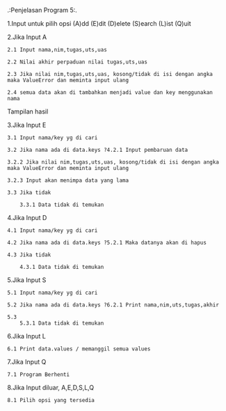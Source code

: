 
.:Penjelasan Program 5:.

 1.Input untuk pilih opsi 
(A)dd (E)dit (D)elete (S)earch (L)ist (Q)uit 

 2.Jika Input A
 
	2.1 Input nama,nim,tugas,uts,uas
	
	2.2 Nilai akhir perpaduan nilai tugas,uts,uas
	
	2.3 Jika nilai nim,tugas,uts,uas, kosong/tidak di isi dengan angka maka ValueError dan meminta input ulang
	
	2.4 semua data akan di tambahkan menjadi value dan key menggunakan nama
Tampilan hasil
![]()

3.Jika Input E

	3.1 Input nama/key yg di cari
	
	3.2 Jika nama ada di data.keys ?4.2.1 Input pembaruan data
	
	3.2.2 Jika nilai nim,tugas,uts,uas, kosong/tidak di isi dengan angka maka ValueError dan meminta input ulang
	
	3.2.3 Input akan menimpa data yang lama

	3.3 Jika tidak 
	
		3.3.1 Data tidak di temukan


4.Jika Input D

	4.1 Input nama/key yg di cari
	
	4.2 Jika nama ada di data.keys ?5.2.1 Maka datanya akan di hapus

	4.3 Jika tidak 
	
		4.3.1 Data tidak di temukan


5.Jika Input S

	5.1 Input nama/key yg di cari
	
	5.2 Jika nama ada di data.keys ?6.2.1 Print nama,nim,uts,tugas,akhir

	5.3 
		5.3.1 Data tidak di temukan


6.Jika Input L

	6.1 Print data.values / memanggil semua values

7.Jika Input Q

	7.1 Program Berhenti

8.Jika Input diluar, A,E,D,S,L,Q

	8.1 Pilih opsi yang tersedia

